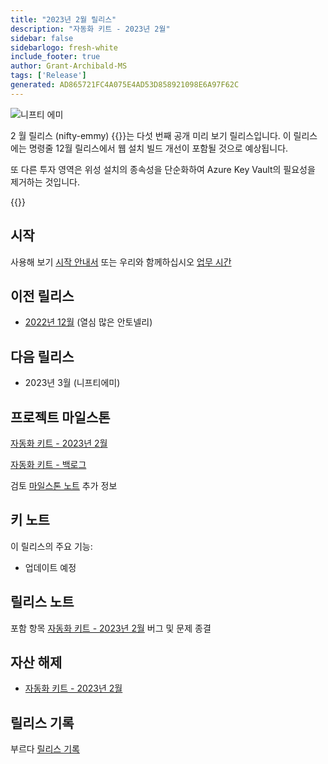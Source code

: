 ```yaml
---
title: "2023년 2월 릴리스"
description: "자동화 키트 - 2023년 2월"
sidebar: false
sidebarlogo: fresh-white
include_footer: true
author: Grant-Archibald-MS
tags: ['Release']
generated: AD865721FC4A075E4AD53D858921098E6A97F62C
---
```


![니프티 에미](/images/nifty-emmy.png)

2 월 릴리스 (nifty-emmy) {{<product-name>}}는 다섯 번째 공개 미리 보기 릴리스입니다. 이 릴리스에는 명령줄 12월 릴리스에서 웹 설치 빌드 개선이 포함될 것으로 예상됩니다.

또 다른 투자 영역은 위성 설치의 종속성을 단순화하여 Azure Key Vault의 필요성을 제거하는 것입니다.

{{<questions name="/content/ko/releases/february-2023.json" completed="피드백을 제공해 주셔서 감사합니다." showNavigationButtons="false" locale="ko">}}

## 시작

사용해 보기 [시작 안내서](/ko/get-started) 또는 우리와 함께하십시오 [업무 시간](/ko/office-hours)

## 이전 릴리스

- [2022년 12월](/ko/releases/december-2022) (열심 많은 안토넬리)

## 다음 릴리스

- 2023년 3월 (니프티에미)

## 프로젝트 마일스톤

[자동화 키트 - 2023년 2월](https://github.com/orgs/microsoft/projects/486/views/9)

[자동화 키트 - 백로그](https://github.com/orgs/microsoft/projects/486/views/1)

검토 [마일스톤 노트](/ko/releases/milestones) 추가 정보

## 키 노트

이 릴리스의 주요 기능:

- 업데이트 예정

## 릴리스 노트

포함 항목 [자동화 키트 - 2023년 2월](https://github.com/microsoft/powercat-automation-kit/releases/tag/AutomationKit-February2023) 버그 및 문제 종결

## 자산 해제

- [자동화 키트 - 2023년 2월](https://github.com/microsoft/powercat-automation-kit/releases/tag/AutomationKit-February2023)

## 릴리스 기록

부르다 [릴리스 기록](/ko/releases)

